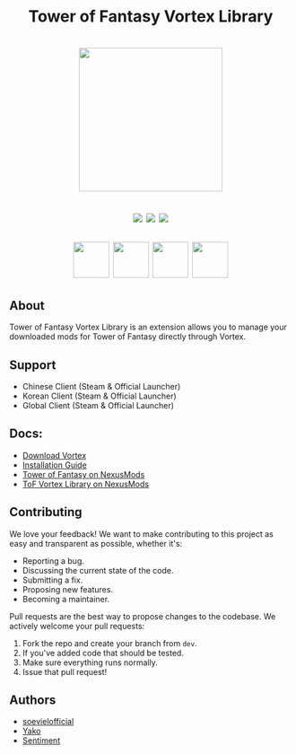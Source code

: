 <h1 align="center">Tower of Fantasy Vortex Library<h1>

<p align="center" width="100%">
    <img height="256px" src="https://cdn.discordapp.com/attachments/862008488502755330/1208393190768377896/gameart.png?ex=660808db&is=65f593db&hm=c8c3422f39760d04bd9aa6cdcad51db5e6ee14ad2e7dfa9542763946519222d9&"></a>
</p>

<p align="center" width="100%">
    <a href="https://github.com/soevielofficial/tof-vortex-library"><img src="https://img.shields.io/github/last-commit/soevielofficial/tof-vortex-library?color=blueviolet&logo=github&style=for-the-badge"></a>
    <a href="https://github.com/soevielofficial/tof-vortex-library"><img src="https://img.shields.io/github/stars/soevielofficial/tof-vortex-library?style=for-the-badge&logo=github&color=blueviolet"></a>
    <a href="https://github.com/soevielofficial/tof-vortex-library"><img src="https://img.shields.io/github/forks/soevielofficial/tof-vortex-library?style=for-the-badge&logo=github&color=blueviolet"></a>
</p>

<p align="center" width="100%">
    <img height="64px" src="https://cdn.7tv.app/emote/6319eda18cf0978e2955940a/4x.webp"></a>
    <img height="64px" src="https://cdn.7tv.app/emote/65c2a83580e016b01c359f65/4x.webp"></a>
    <img height="64px" src="https://cdn.7tv.app/emote/63f8101de5d9925da811ed58/4x.webp"></a>
    <img height="64px" src="https://cdn.7tv.app/emote/631e5c605a703c4a98db593c/4x.webp"></a>
</p>

## About
Tower of Fantasy Vortex Library is an extension allows you to manage your downloaded mods for Tower of Fantasy directly through Vortex.

## Support
- Chinese Client (Steam & Official Launcher)
- Korean Client (Steam & Official Launcher)
- Global Client (Steam & Official Launcher)

## Docs:
- [Download Vortex](https://www.nexusmods.com/about/vortex/)
- [Installation Guide](https://youtu.be/BBqmZEnhw9Y)
- [Tower of Fantasy on NexusMods](https://www.nexusmods.com/toweroffantasy)
- [ToF Vortex Library on NexusMods](https://www.nexusmods.com/site/mods/793)

## Contributing
We love your feedback! We want to make contributing to this project as easy and transparent as possible, whether it's:

- Reporting a bug.
- Discussing the current state of the code.
- Submitting a fix.
- Proposing new features.
- Becoming a maintainer.

Pull requests are the best way to propose changes to the codebase. We actively welcome your pull requests:

1. Fork the repo and create your branch from `dev`.
2. If you've added code that should be tested.
3. Make sure everything runs normally.
4. Issue that pull request!

## Authors

- [soevielofficial](https://www.github.com/soevielofficial)
- [Yako](https://github.com/Yako4341)
- [Sentiment](https://github.com/Anomalous-Sentiment)
